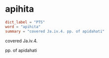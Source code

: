 # apihita

``` toml
dict_label = "PTS"
word = "apihita"
summary = "covered Ja.iv.4. pp. of apidahati"
```

covered Ja.iv.4.

pp. of apidahati

